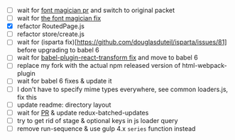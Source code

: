 - [ ] wait for [font magician pr](https://github.com/jonathantneal/postcss-font-magician/pull/7) and switch to original packet
- [ ] wait for [the font magician fix](https://github.com/jonathantneal/postcss-font-magician/issues/9)
- [x] refactor RoutedPage.js
- [ ] refactor store/create.js
- [ ] wait for (isparta fix)[https://github.com/douglasduteil/isparta/issues/81] before upgrading to babel 6
- [ ] wait for [babel-plugin-react-transform fix](https://github.com/gaearon/babel-plugin-react-transform/issues/46) and move to babel 6
- [ ] replace my fork with the actual npm released version of html-webpack-plugin
- [ ] wait for babel 6 fixes & update it
- [ ] I don't have to specify mime types everywhere, see common loaders.js, fix this
- [ ] update readme: directory layout
- [ ] wait for [PR](https://github.com/acdlite/redux-batched-updates/pull/3) & update redux-batched-updates
- [ ] try to get rid of stage & optional keys in js loader query
- [ ] remove run-sequence & use gulp 4.x `series` function instead

